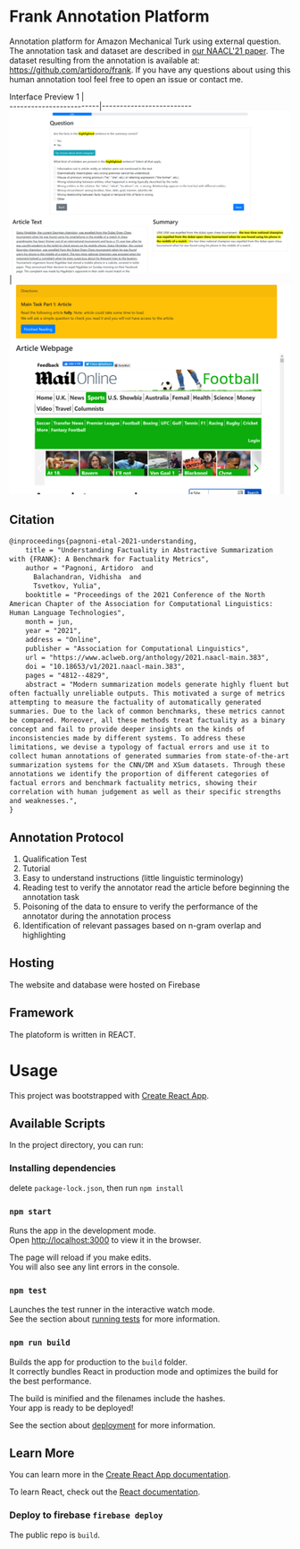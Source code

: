 # Frank Annotation Platform
Annotation platform for Amazon Mechanical Turk using external question. 
The annotation task and dataset are described in [our NAACL'21 paper](https://www.aclweb.org/anthology/2021.naacl-main.383/). The dataset resulting from the annotation is available at: https://github.com/artidoro/frank. If you have any questions about using this human annotation tool feel free to open an issue or contact me.

Interface Preview 1    |    
-------------------------|-------------------------
![](img/interface3.png) | ![](img/interface4.png)

## Citation
```
@inproceedings{pagnoni-etal-2021-understanding,
    title = "Understanding Factuality in Abstractive Summarization with {FRANK}: A Benchmark for Factuality Metrics",
    author = "Pagnoni, Artidoro  and
      Balachandran, Vidhisha  and
      Tsvetkov, Yulia",
    booktitle = "Proceedings of the 2021 Conference of the North American Chapter of the Association for Computational Linguistics: Human Language Technologies",
    month = jun,
    year = "2021",
    address = "Online",
    publisher = "Association for Computational Linguistics",
    url = "https://www.aclweb.org/anthology/2021.naacl-main.383",
    doi = "10.18653/v1/2021.naacl-main.383",
    pages = "4812--4829",
    abstract = "Modern summarization models generate highly fluent but often factually unreliable outputs. This motivated a surge of metrics attempting to measure the factuality of automatically generated summaries. Due to the lack of common benchmarks, these metrics cannot be compared. Moreover, all these methods treat factuality as a binary concept and fail to provide deeper insights on the kinds of inconsistencies made by different systems. To address these limitations, we devise a typology of factual errors and use it to collect human annotations of generated summaries from state-of-the-art summarization systems for the CNN/DM and XSum datasets. Through these annotations we identify the proportion of different categories of factual errors and benchmark factuality metrics, showing their correlation with human judgement as well as their specific strengths and weaknesses.",
}

```

## Annotation Protocol
1. Qualification Test
2. Tutorial
3. Easy to understand instructions (little linguistic terminology)
4. Reading test to verify the annotator read the article before beginning the annotation task
5. Poisoning of the data to ensure to verify the performance of the annotator during the annotation process
6. Identification of relevant passages based on n-gram overlap and highlighting


## Hosting
The website and database were hosted on Firebase

## Framework
The platoform is written in REACT.


# Usage
This project was bootstrapped with [Create React App](https://github.com/facebook/create-react-app).

## Available Scripts

In the project directory, you can run:

### Installing dependencies
delete `package-lock.json`, then run `npm install`


### `npm start`

Runs the app in the development mode.<br />
Open [http://localhost:3000](http://localhost:3000) to view it in the browser.

The page will reload if you make edits.<br />
You will also see any lint errors in the console.

### `npm test`

Launches the test runner in the interactive watch mode.<br />
See the section about [running tests](https://facebook.github.io/create-react-app/docs/running-tests) for more information.

### `npm run build`

Builds the app for production to the `build` folder.<br />
It correctly bundles React in production mode and optimizes the build for the best performance.

The build is minified and the filenames include the hashes.<br />
Your app is ready to be deployed!

See the section about [deployment](https://facebook.github.io/create-react-app/docs/deployment) for more information.

## Learn More

You can learn more in the [Create React App documentation](https://facebook.github.io/create-react-app/docs/getting-started).

To learn React, check out the [React documentation](https://reactjs.org/).

### Deploy to firebase `firebase deploy`

The public repo is `build`.
